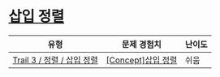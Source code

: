 # [삽입 정렬](https://www.codetree.ai/trails/complete/curated-cards/intro-insertion-sort)

|유형|문제 경험치|난이도|
|---|---|---|
|[Trail 3 / 정렬 / 삽입 정렬](https://www.codetree.ai/trail-info/novice-high/)|[[Concept]삽입 정렬](https://www.codetree.ai/trails/complete/curated-cards/intro-insertion-sort/)|쉬움|

